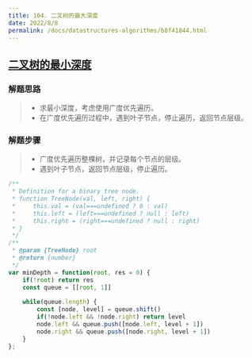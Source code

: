 ```yaml
---
title: 104. 二叉树的最大深度
date: 2022/8/8
permalink: /docs/datastructures-algorithms/b8f41844.html
---
```

## [二叉树的最小深度](https://leetcode.cn/problems/minimum-depth-of-binary-tree/)



### 解题思路

> - 求最小深度，考虑使用广度优先遍历。
> - 在广度优先遍历过程中，遇到叶子节点，停止遍历，返回节点层级。

### 解题步骤

> - 广度优先遍历整棵树，并记录每个节点的层级。
> - 遇到叶子节点，返回节点层级，停止遍历。



```js
/**
 * Definition for a binary tree node.
 * function TreeNode(val, left, right) {
 *     this.val = (val===undefined ? 0 : val)
 *     this.left = (left===undefined ? null : left)
 *     this.right = (right===undefined ? null : right)
 * }
 */
/**
 * @param {TreeNode} root
 * @return {number}
 */
var minDepth = function(root, res = 0) {
    if(!root) return res
    const queue = [[root, 1]]
    
    while(queue.length) {
        const [node, level] = queue.shift()
        if(!node.left && !node.right) return level
        node.left && queue.push([node.left, level + 1])
        node.right && queue.push([node.right, level + 1])
    }
};
```

